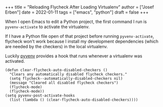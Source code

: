 +++
title = "Reloading Flycheck After Loading Virtualenv"
author = ["Josef Erben"]
date = 2022-01-11
tags = ["emacs", "python"]
draft = false
+++

When I open Emacs to edit a Python project, the first command I run is `pyvenv-activate` to activate the virtualenv.

If I have a Python file open of that project before running `pyvenv-activate`, flycheck won't work because I install my development dependencies (which are needed by the checkers) in the local virtualenv.

Luckily [pyvenv](https://github.com/jorgenschaefer/pyvenv) provides a hook that runs whenever a virtualenv was activated.

```elisp
(defun clear-flycheck-auto-disabled-checkers ()
  "Clears any automatically disabled flycheck checkers."
  (setq flycheck--automatically-disabled-checkers nil)
  (message "Cleared all disabled flycheck checkers")
  (flycheck-mode)
  (flycheck-mode))
(setq pyvenv-post-activate-hooks
  (list (lambda () (clear-flycheck-auto-disabled-checkers))))
```
